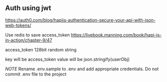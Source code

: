 ## Auth using jwt

https://auth0.com/blog/hapijs-authentication-secure-your-api-with-json-web-tokens/

Use redis to save access_token
https://livebook.manning.com/book/hapi-js-in-action/chapter-9/47

access_token
128bit random string


key will be access_token
value will be json.stringify(userObj)

*NOTE*
Rename .env.sample to .env and add appropriate credentials.
Do not commit .env file to the project

<!-- 
key will be id
value will be {
                web: [access_token], 
                mobile: [access_token]
            } 
-->